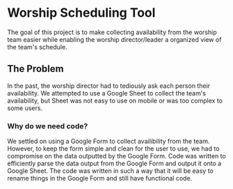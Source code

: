 # Worship Scheduling Tool
The goal of this project is to make collecting availability from the worship team easier while enabling the worship director/leader a organized view of the team's schedule.

## The Problem
In the past, the worship director had to tediously ask each person their availability. We attempted to use a Google Sheet to collect the team's availability, but Sheet was not easy to use on mobile or was too complex to some users.

### Why do we need code?
We settled on using a Google Form to collect availibility from the team. However, to keep the form simple and clean for the user to use, we had to compromise on the data outputted by the Google Form. Code was written to efficiently parse the data output from the Google Form and output it onto a Google Sheet. The code was written in such a way that it will be easy to rename things in the Google Form and still have functional code.
